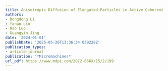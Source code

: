 ```yaml
---
title: Anisotropic Diffusion of Elongated Particles in Active Coherent Flows
authors:
- Dongdong Li
- Yanan Liu
- Hao Luo
- Guangyin Jing
date: '2024-01-01'
publishDate: '2025-05-26T13:36:34.039228Z'
publication_types:
- article-journal
publication: '*Micromachines*'
url_pdf: https://www.mdpi.com/2072-666X/15/2/199
---
```

